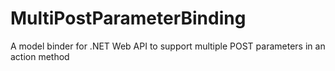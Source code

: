 # MultiPostParameterBinding
A model binder for .NET Web API to support multiple POST parameters in an action method
